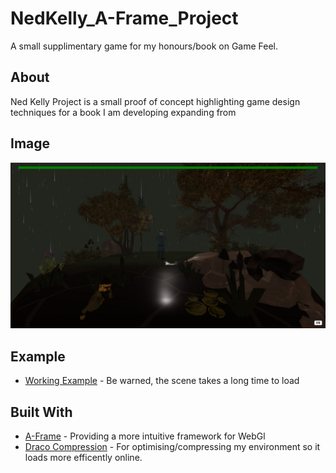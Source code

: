 # NedKelly_A-Frame_Project 
A small supplimentary game for my honours/book on Game Feel.

## About
Ned Kelly Project is a small proof of concept highlighting game design techniques for a book I am developing expanding from 

## Image
![Image of Ned Kelly Game](img/Example1.JPG)

## Example
* [Working Example](https://theunnamedgame.cwlab.club) - Be warned, the scene takes a long time to load 

## Built With
* [A-Frame](https://aframe.io/) - Providing a more intuitive framework for WebGl
* [Draco Compression](https://google.github.io/draco/) - For optimising/compressing my environment so it loads more efficently online. 
